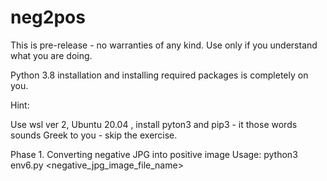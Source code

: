 # neg2pos

This is pre-release - no warranties of any kind.
Use only if you understand what you are doing.

Python 3.8 installation and installing required packages is completely on you.

Hint:

Use wsl ver 2, Ubuntu 20.04 , install pyton3 and pip3 - it those words sounds Greek to you - skip the exercise.


Phase 1.  Converting negative JPG into positive image
Usage: python3 env6.py <negative_jpg_image_file_name>
